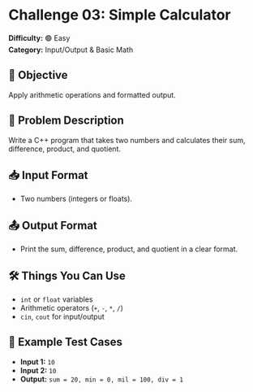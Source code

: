 # Challenge 03: Simple Calculator

**Difficulty:** 🟢 Easy  
**Category:** Input/Output & Basic Math

## 🧠 Objective
Apply arithmetic operations and formatted output.

## 📝 Problem Description
Write a C++ program that takes two numbers and calculates their sum, difference, product, and quotient.

## 📥 Input Format
- Two numbers (integers or floats).

## 📤 Output Format
- Print the sum, difference, product, and quotient in a clear format.

## 🛠️ Things You Can Use
- `int` or `float` variables
- Arithmetic operators (`+`, `-`, `*`, `/`)
- `cin`, `cout` for input/output

## 🧪 Example Test Cases
- **Input 1:** `10`
- **Input 2:** `10`
- **Output:** `sum = 20, min = 0, mil = 100, div = 1`